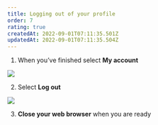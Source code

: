 ```yaml
---
title: Logging out of your profile
order: 7
rating: true
createdAt: 2022-09-01T07:11:35.501Z
updatedAt: 2022-09-01T07:11:35.504Z
---
```

1. When you’ve finished select **My account**

![](/img/editing-profile_1.png)

2. Select **Log out**

![](/img/logging-out_1_n.png)

3. **Close your web browser** when you are ready